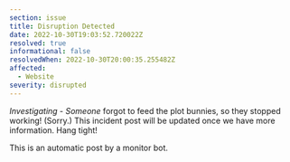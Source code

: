 ```yaml
---
section: issue
title: Disruption Detected
date: 2022-10-30T19:03:52.720022Z
resolved: true
informational: false
resolvedWhen: 2022-10-30T20:00:35.255482Z
affected:
  - Website
severity: disrupted
---
```

*Investigating* - _Someone_ forgot to feed the plot bunnies, so they stopped working! (Sorry.) This incident post will be updated once we have more information. Hang tight!

This is an automatic post by a monitor bot.
        